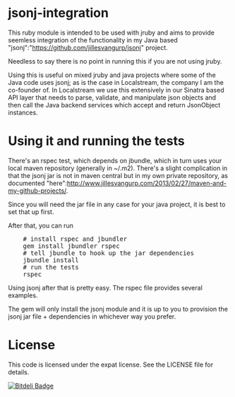 # jsonj-integration

This ruby module is intended to be used with jruby and aims to provide seemless integration of the functionality in my Java based "jsonj":"https://github.com/jillesvangurp/jsonj" project. 

Needless to say there is no point in running this if you are not using jruby.

Using this is useful on mixed jruby and java projects where some of the Java code uses jsonj; as is the case in Localstream, the company I am the co-founder of. In Localstream we use this extensively in our Sinatra based API layer that needs to parse, validate, and manipulate json objects and then call the Java backend services which accept and return JsonObject instances.

# Using it and running the tests

There's an rspec test, which depends on jbundle, which in turn uses your local maven repository (generally in ~/.m2). There's a slight complication in that the jsonj jar is not in maven central but in my own private repository, as documented "here":http://www.jillesvangurp.com/2013/02/27/maven-and-my-github-projects/.

Since you will need the jar file in any case for your java project, it is best to set that up first.

After that, you can run 

<pre>
	# install rspec and jbundler
	gem install jbundler rspec
	# tell jbundle to hook up the jar dependencies
	jbundle install
	# run the tests
	rspec
</pre>	

Using jsonj after that is pretty easy. The rspec file provides several examples.

The gem will only install the jsonj module and it is up to you to provision the jsonj jar file + dependencies in whichever way you prefer. 

# License

This code is licensed under the expat license. See the LICENSE file for details.
        



[![Bitdeli Badge](https://d2weczhvl823v0.cloudfront.net/jillesvangurp/jsonj-integration/trend.png)](https://bitdeli.com/free "Bitdeli Badge")


